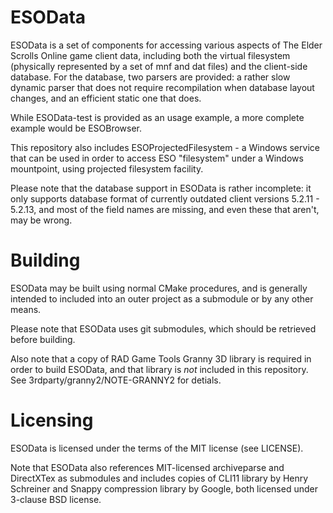 # ESOData

ESOData is a set of components for accessing various aspects of The Elder
Scrolls Online game client data, including both the virtual filesystem
(physically represented by a set of mnf and dat files) and the client-side
database. For the database, two parsers are provided: a rather slow dynamic
parser that does not require recompilation when database layout changes, and
an efficient static one that does.

While ESOData-test is provided as an usage example, a more complete example
would be ESOBrowser.

This repository also includes ESOProjectedFilesystem - a Windows service that
can be used in order to access ESO "filesystem" under a Windows mountpoint,
using projected filesystem facility.

Please note that the database support in ESOData is rather incomplete: it only
supports database format of currently outdated client versions 5.2.11 -
5.2.13, and most of the field names are missing, and even these that aren't,
may be wrong.

# Building

ESOData may be built using normal CMake procedures, and is generally
intended to included into an outer project as a submodule or by any other
means.

Please note that ESOData uses git submodules, which should be retrieved
before building.

Also note that a copy of RAD Game Tools Granny 3D library is required in order
to build ESOData, and that library is *not* included in this repository. See
3rdparty/granny2/NOTE-GRANNY2 for detials.

# Licensing

ESOData is licensed under the terms of the MIT license (see LICENSE).

Note that ESOData also references MIT-licensed archiveparse and DirectXTex
as submodules and includes copies of CLI11 library by Henry Schreiner and
Snappy compression library by Google, both licensed under 3-clause BSD
license.
